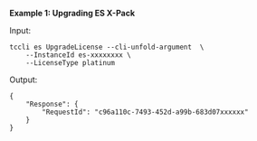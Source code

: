 **Example 1: Upgrading ES X-Pack**



Input: 

```
tccli es UpgradeLicense --cli-unfold-argument  \
    --InstanceId es-xxxxxxxx \
    --LicenseType platinum
```

Output: 
```
{
    "Response": {
        "RequestId": "c96a110c-7493-452d-a99b-683d07xxxxxx"
    }
}
```

